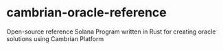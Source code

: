 # cambrian-oracle-reference
Open-source reference Solana Program written in Rust for creating oracle solutions using Cambrian Platform
